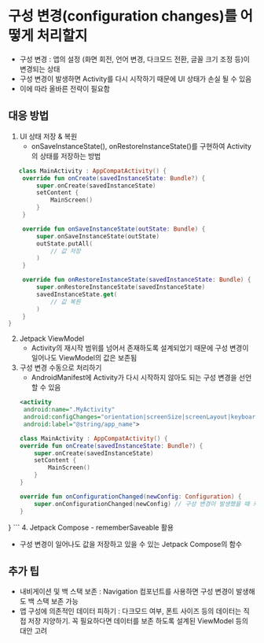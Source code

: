 # 구성 변경(configuration changes)를 어떻게 처리할지
- 구성 변경 : 앱의 설정 (화면 회전, 언어 변경, 다크모드 전환, 글꼴 크기 조정 등)이 변경되는 상태
- 구성 변경이 발생하면 Activity를 다시 시작하기 때문에 UI 상태가 손실 될 수 있음
- 이에 따라 올바른 전략이 필요함
## 대응 방법
1. UI 상태 저장 & 복원
   - onSaveInstanceState(), onRestoreInstanceState()를 구현하여 Activity의 상태를 저장하는 방법
```kotlin
   class MainActivity : AppCompatActivity() {
    override fun onCreate(savedInstanceState: Bundle?) {
        super.onCreate(savedInstanceState)
        setContent {
            MainScreen()
        }
    }

    override fun onSaveInstanceState(outState: Bundle) {
        super.onSaveInstanceState(outState)
        outState.putAll(
            // 값 저장
        )
    }

    override fun onRestoreInstanceState(savedInstanceState: Bundle) {
        super.onRestoreInstanceState(savedInstanceState)
        savedInstanceState.get(
            // 값 복원
        )
    }
}
````
2. Jetpack ViewModel
   - Activity의 재시작 범위를 넘어서 존재하도록 설계되었기 때문에 구성 변경이 일어나도 ViewModel의 값은 보존됨
3. 구성 변경 수동으로 처리하기
   - AndroidManifest에 Activity가 다시 시작하지 않아도 되는 구성 변경을 선언할 수 있음
   ```xml
   <activity
    android:name=".MyActivity"
    android:configChanges="orientation|screenSize|screenLayout|keyboardHidden"
    android:label="@string/app_name">
    ```
    ```kotlin
    class MainActivity : AppCompatActivity() {
    override fun onCreate(savedInstanceState: Bundle?) {
        super.onCreate(savedInstanceState)
        setContent {
            MainScreen()
        }
    }

    override fun onConfigurationChanged(newConfig: Configuration) {
        super.onConfigurationChanged(newConfig) // 구성 변경이 발생했을 때 커스텀 가능
    }
}
    ```
4. Jetpack Compose - rememberSaveable 활용
   - 구성 변경이 일어나도 값을 저장하고 있을 수 있는 Jetpack Compose의 함수

## 추가 팁
- 내비게이션 및 백 스택 보존 : Navigation 컴포넌트를 사용하면 구성 변경이 발생해도 백 스택 보존 가능
- 앱 구성에 의존적인 데이터 피하기 : 다크모드 여부, 폰트 사이즈 등의 데이터는 직접 저장 지양하기. 꼭 필요하다면 데이터를 보존 하도록 설계된 ViewModel 등의 대안 고려